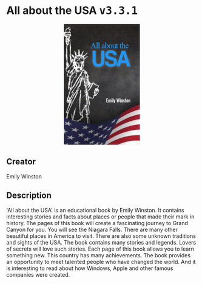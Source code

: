 
# All about the USA <kbd>v3.3.1</kbd>

<center>
  <img src="./cover-1024.jpg"/>
</center>

## Creator
Emily Winston

## Description
'All about the USA' is an educational book by Emily Winston. It contains interesting stories and facts about places or people that made their mark in history. The pages of this book will create a fascinating journey to Grand Canyon for you. You will see the Niagara Falls. There are many other beautiful places in America to visit. There are also some unknown traditions and sights of the USA. The book contains many stories and legends. Lovers of secrets will love such stories. Each page of this book allows you to learn something new. This country has many achievements. The book provides an opportunity to meet talented people who have changed the world. And it is interesting to read about how Windows, Apple and other famous companies were created.  
